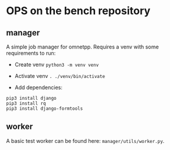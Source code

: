OPS on the bench repository
===========================

manager
-------

A simple job manager for omnetpp. Requires a venv with some requirements to
run:

- Create venv `python3 -m venv venv`

- Activate venv `. ./venv/bin/activate`

- Add dependencies:
```
pip3 install django
pip3 install rq
pip3 install django-formtools
```

worker
------

A basic test worker can be found here: `manager/utils/worker.py`.
